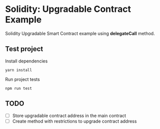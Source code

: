 # Solidity: Upgradable Contract Example

Solidity Upgradable Smart Contract example using **delegateCall** method.

## Test project

Install dependencies

`yarn install`

Run project tests

`npm run test`

## TODO

- [ ] Store upgradable contract address in the main contract
- [ ] Create method with restrictions to upgrade contract address
